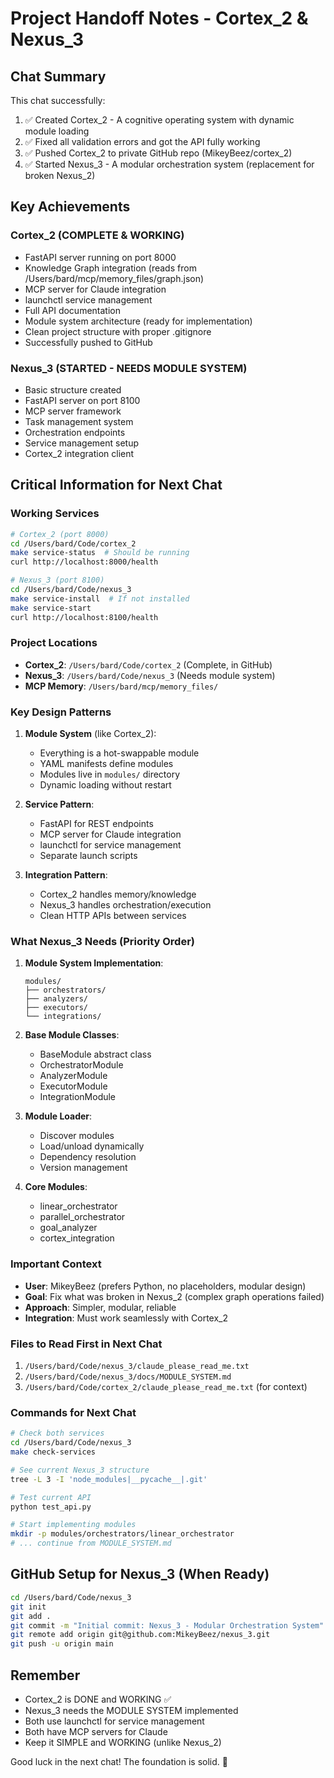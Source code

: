 # Project Handoff Notes - Cortex_2 & Nexus_3

## Chat Summary

This chat successfully:
1. ✅ Created Cortex_2 - A cognitive operating system with dynamic module loading
2. ✅ Fixed all validation errors and got the API fully working
3. ✅ Pushed Cortex_2 to private GitHub repo (MikeyBeez/cortex_2)
4. ✅ Started Nexus_3 - A modular orchestration system (replacement for broken Nexus_2)

## Key Achievements

### Cortex_2 (COMPLETE & WORKING)
- FastAPI server running on port 8000
- Knowledge Graph integration (reads from /Users/bard/mcp/memory_files/graph.json)
- MCP server for Claude integration
- launchctl service management
- Full API documentation
- Module system architecture (ready for implementation)
- Clean project structure with proper .gitignore
- Successfully pushed to GitHub

### Nexus_3 (STARTED - NEEDS MODULE SYSTEM)
- Basic structure created
- FastAPI server on port 8100
- MCP server framework
- Task management system
- Orchestration endpoints
- Service management setup
- Cortex_2 integration client

## Critical Information for Next Chat

### Working Services
```bash
# Cortex_2 (port 8000)
cd /Users/bard/Code/cortex_2
make service-status  # Should be running
curl http://localhost:8000/health

# Nexus_3 (port 8100) 
cd /Users/bard/Code/nexus_3
make service-install  # If not installed
make service-start
curl http://localhost:8100/health
```

### Project Locations
- **Cortex_2**: `/Users/bard/Code/cortex_2` (Complete, in GitHub)
- **Nexus_3**: `/Users/bard/Code/nexus_3` (Needs module system)
- **MCP Memory**: `/Users/bard/mcp/memory_files/`

### Key Design Patterns

1. **Module System** (like Cortex_2):
   - Everything is a hot-swappable module
   - YAML manifests define modules
   - Modules live in `modules/` directory
   - Dynamic loading without restart

2. **Service Pattern**:
   - FastAPI for REST endpoints
   - MCP server for Claude integration
   - launchctl for service management
   - Separate launch scripts

3. **Integration Pattern**:
   - Cortex_2 handles memory/knowledge
   - Nexus_3 handles orchestration/execution
   - Clean HTTP APIs between services

### What Nexus_3 Needs (Priority Order)

1. **Module System Implementation**:
   ```
   modules/
   ├── orchestrators/
   ├── analyzers/
   ├── executors/
   └── integrations/
   ```

2. **Base Module Classes**:
   - BaseModule abstract class
   - OrchestratorModule
   - AnalyzerModule
   - ExecutorModule
   - IntegrationModule

3. **Module Loader**:
   - Discover modules
   - Load/unload dynamically
   - Dependency resolution
   - Version management

4. **Core Modules**:
   - linear_orchestrator
   - parallel_orchestrator
   - goal_analyzer
   - cortex_integration

### Important Context

- **User**: MikeyBeez (prefers Python, no placeholders, modular design)
- **Goal**: Fix what was broken in Nexus_2 (complex graph operations failed)
- **Approach**: Simpler, modular, reliable
- **Integration**: Must work seamlessly with Cortex_2

### Files to Read First in Next Chat

1. `/Users/bard/Code/nexus_3/claude_please_read_me.txt`
2. `/Users/bard/Code/nexus_3/docs/MODULE_SYSTEM.md`
3. `/Users/bard/Code/cortex_2/claude_please_read_me.txt` (for context)

### Commands for Next Chat

```bash
# Check both services
cd /Users/bard/Code/nexus_3
make check-services

# See current Nexus_3 structure
tree -L 3 -I 'node_modules|__pycache__|.git'

# Test current API
python test_api.py

# Start implementing modules
mkdir -p modules/orchestrators/linear_orchestrator
# ... continue from MODULE_SYSTEM.md
```

## GitHub Setup for Nexus_3 (When Ready)

```bash
cd /Users/bard/Code/nexus_3
git init
git add .
git commit -m "Initial commit: Nexus_3 - Modular Orchestration System"
git remote add origin git@github.com:MikeyBeez/nexus_3.git
git push -u origin main
```

## Remember

- Cortex_2 is DONE and WORKING ✅
- Nexus_3 needs the MODULE SYSTEM implemented
- Both use launchctl for service management
- Both have MCP servers for Claude
- Keep it SIMPLE and WORKING (unlike Nexus_2)

Good luck in the next chat! The foundation is solid. 🚀
